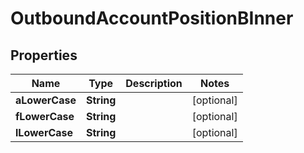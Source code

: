 

# OutboundAccountPositionBInner


## Properties

| Name | Type | Description | Notes |
|------------ | ------------- | ------------- | -------------|
|**aLowerCase** | **String** |  |  [optional] |
|**fLowerCase** | **String** |  |  [optional] |
|**lLowerCase** | **String** |  |  [optional] |



